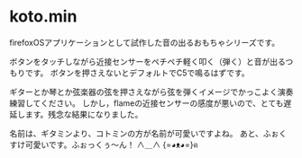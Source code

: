 koto.min
========
firefoxOSアプリケーションとして試作した音の出るおもちゃシリーズです。

ボタンをタッチしながら近接センサーをペチペチ軽く叩く（弾く）と音が出るつもりです。
ボタンを押さえないとデフォルトでC5で鳴るはずです。

ギターとか琴とか弦楽器の弦を押さえながら弦を弾くイメージでかっこよく演奏練習してください。
しかし，flameの近接センサーの感度が悪いので、とても遅延します。残念な結果になりました。

名前は、ギタミンより、コトミンの方が名前が可愛いですよね。
あと、ふぉくすけ可愛いです。ふぉっくぅ～ん！
  ∧＿∧
{=◕ᴥ◕=}ฅ
